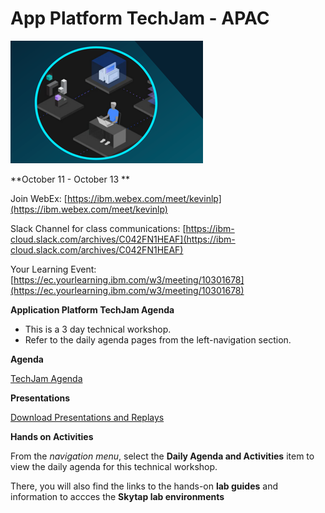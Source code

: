 # App Platform TechJam - APAC

![](images/techjam.png)


**October 11 - October 13 ** 

Join WebEx: [https://ibm.webex.com/meet/kevinlp](https://ibm.webex.com/meet/kevinlp)

Slack Channel for class communications: [https://ibm-cloud.slack.com/archives/C042FN1HEAF](https://ibm-cloud.slack.com/archives/C042FN1HEAF)


Your Learning Event: [https://ec.yourlearning.ibm.com/w3/meeting/10301678](https://ec.yourlearning.ibm.com/w3/meeting/10301678)

**Application Platform TechJam Agenda**

  - This is a 3 day technical workshop.  
  - Refer to the daily agenda pages from the left-navigation section.
  
  

**Agenda**

[TechJam Agenda](https://ibm.box.com/v/APAC-techjam-agenda)


**Presentations**

[Download Presentations and Replays](https://ibm.box.com/v/APAC-TechJam-Presentations)


<!--
**Presentations**

[Presentation Material](https://ibm.box.com/v/FS2020-CP4Apps-Presentation)

**password:** fs2020ibm

-->

**Hands on Activities**


From the _navigation menu_, select the **Daily Agenda and Activities** item to view the daily agenda for this technical workshop. 

There, you will also find the links to the hands-on **lab guides** and information to accces the **Skytap lab environments** 




